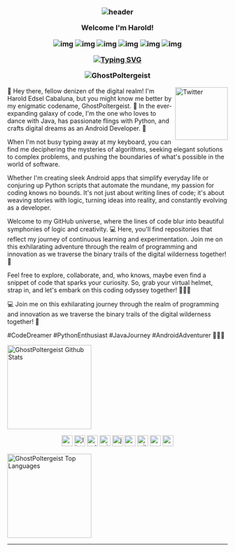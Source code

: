 <h3 align="center">
  
  ![header](https://user-images.githubusercontent.com/59575502/127335491-fdba1874-e943-4d3c-ab8c-678ffe22f8b8.png)
  
  Welcome I'm Harold!
  
![img](https://custom-icon-badges.herokuapp.com/badge/Repo-blue.svg?logo=repo)
![img](https://custom-icon-badges.herokuapp.com/badge/Star-yellow.svg?logo=star)
![img](https://custom-icon-badges.herokuapp.com/badge/Issue-red.svg?logo=issue)
![img](https://custom-icon-badges.herokuapp.com/badge/Fork-orange.svg?logo=fork)
![img](https://custom-icon-badges.herokuapp.com/badge/Commit-green.svg?logo=commit)
![img](https://custom-icon-badges.herokuapp.com/badge/Pull%20Request-purple.svg?logo=pr)

[![Typing SVG](https://readme-typing-svg.herokuapp.com?font=Fira+Code&pause=1000&color=02F722&center=true&vCenter=true&width=435&lines=%7C+Harold+Edsel+Cabaluna+%7C;%7C+Android+Developer+%7C;%7C+Python++Enthusiast+%7C;%7C+GhostPoltergeist+%7C)](https://git.io/typing-svg)  <p align="center" height='140px' > <img src="https://komarev.com/ghpvc/?username=GhostPoltergeist&label=visitors&color=31c442&style=plastic" alt="GhostPoltergeist" /> </p>

  </h3>
  <a href="https://www.facebook.com/OwJis" target="_blank"><img src="https://user-images.githubusercontent.com/59575502/127344027-e36cd957-8c9b-40f7-84ed-6da175648343.png" height="120px" width="120px" alt="Twitter" align="right"></a>

<p> 👋 Hey there, fellow denizen of the digital realm! I'm Harold Edsel Cabaluna, but you might know me better by my enigmatic codename, GhostPoltergeist. 🌟 In the ever-expanding galaxy of code, I'm the one who loves to dance with Java, has passionate flings with Python, and crafts digital dreams as an Android Developer. 🚀 </p>

<p> When I'm not busy typing away at my keyboard, you can find me deciphering the mysteries of algorithms, seeking elegant solutions to complex problems, and pushing the boundaries of what's possible in the world of software.

Whether I'm creating sleek Android apps that simplify everyday life or conjuring up Python scripts that automate the mundane, my passion for coding knows no bounds. It's not just about writing lines of code; it's about weaving stories with logic, turning ideas into reality, and constantly evolving as a developer.

Welcome to my GitHub universe, where the lines of code blur into beautiful symphonies of logic and creativity. 💻 Here, you'll find repositories that reflect my journey of continuous learning and experimentation. Join me on this exhilarating adventure through the realm of programming and innovation as we traverse the binary trails of the digital wilderness together! 🌌 

Feel free to explore, collaborate, and, who knows, maybe even find a snippet of code that sparks your curiosity. So, grab your virtual helmet, strap in, and let's embark on this coding odyssey together! 📱🌟🐍</p>


<p> 💻 Join me on this exhilarating 
journey through the realm of programming and innovation as we traverse the binary 
trails of the digital wilderness together! 🌌 </p>


<p> #CodeDreamer #PythonEnthusiast #JavaJourney #AndroidAdventurer 📱🌟🐍 </p> 


<a href="https://github.com/GhostPoltergeist"><img alt="GhostPoltergeist Github Stats" src="https://github-readme-stats.vercel.app/api/?username=GhostPoltergeist&show_icons=true&title_color=fff&icon_color=79ff97&text_color=9f9f9f&bg_color=151515&show_icons=true&count_private=true&hide_border=true" height="192px"/></a>
<p align="center">
<img src="https://user-images.githubusercontent.com/59575502/127426751-01af6b81-3523-47d2-95b8-6166f9c3c3aa.png" alt="c" width="25" height="25" />
<img src="https://user-images.githubusercontent.com/59575502/127427976-be2bc801-ad71-4480-bda4-a6f64926cb7b.png" alt="linux" width="25" height="25" />
<img src="https://user-images.githubusercontent.com/59575502/127426759-a687aa90-d647-46c9-86f7-c8e948f8095e.png" alt="python" width="25" height="25" />
<img src="https://user-images.githubusercontent.com/59575502/127427981-bfaa39a1-bce1-4f63-85c4-f61f14f39f46.png" alt="windows" width="25" height="25" />
<img src="https://user-images.githubusercontent.com/59575502/127428627-06e9cfab-80ba-45a2-8891-96121397ec9c.png" alt="java" width="25" height="25" />
<img src="https://user-images.githubusercontent.com/59575502/127428630-7563c6a0-4ce4-4b21-9473-b7c2b149f3c4.png" alt="mysql" width="25" height="25" />
<img src="https://user-images.githubusercontent.com/59575502/127427975-18b027b4-dc7f-4616-b9b4-42019b54e8db.png" alt="git" width="25" height="25" />
<img src="https://user-images.githubusercontent.com/59575502/127427980-4b5ba4cf-daee-474f-a500-872181ccc470.png" alt="vscode" width="25" height="25" />
<img src="https://user-images.githubusercontent.com/59575502/127427342-0ff4c732-b5dd-4f67-b4d3-e6cc3d9d7f72.png" alt="android" width="25" height="25" />
</p>

<a href="https://github.com/GhostPoltergeist"><img alt="GhostPoltergeist Top Languages" src="https://github-readme-stats.vercel.app/api/top-langs/?username=GhostPoltergeist&hide=ASP.NET,Jupyter Notebook&langs_count=8&layout=compact&theme=react&hide_border=true&bg_color=151515&title_color=fff&icon_color=79ff97" height="192px"/></a>

------
